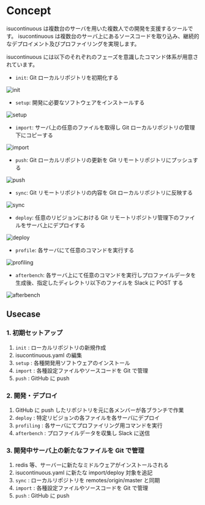 # Concept

isucontinuous は複数台のサーバを用いた複数人での開発を支援するツールです。
isucontinuous は複数台のサーバ上にあるソースコードを取り込み、継続的なデプロイメント及びプロファイリングを実現します。

isucontinuous には以下のそれぞれのフェーズを意識したコマンド体系が用意されています。

* `init`: Git ローカルリポジトリを初期化する

![init](https://github.com/ShotaKitazawa/isucontinuous/tree/main/docs/images/init.jpg)

* `setup`: 開発に必要なソフトウェアをインストールする

![setup](https://github.com/ShotaKitazawa/isucontinuous/tree/main/docs/images/setup.jpg)

* `import`: サーバ上の任意のファイルを取得し Git ローカルリポジトリの管理下にコピーする

![import](https://github.com/ShotaKitazawa/isucontinuous/tree/main/docs/images/import.jpg)

* `push`: Git ローカルリポジトリの更新を Git リモートリポジトリにプッシュする

![push](https://github.com/ShotaKitazawa/isucontinuous/tree/main/docs/images/push.jpg)

* `sync`: Git リモートリポジトリの内容を Git ローカルリポジトリに反映する

![sync](https://github.com/ShotaKitazawa/isucontinuous/tree/main/docs/images/sync.jpg)

* `deploy`: 任意のリビジョンにおける Git リモートリポジトリ管理下のファイルをサーバ上にデプロイする

![deploy](https://github.com/ShotaKitazawa/isucontinuous/tree/main/docs/images/deploy.jpg)

* `profile`: 各サーバにて任意のコマンドを実行する

![profiling](https://github.com/ShotaKitazawa/isucontinuous/tree/main/docs/images/profiling.jpg)

* `afterbench`: 各サーバ上にて任意のコマンドを実行しプロファイルデータを生成後、指定したディレクトリ以下のファイルを Slack に POST する

![afterbench](https://github.com/ShotaKitazawa/isucontinuous/tree/main/docs/images/afterbench.jpg)

## Usecase

### 1. 初期セットアップ

1. `init` : ローカルリポジトリの新規作成
1. isucontinuous.yaml の編集
1. `setup` : 各種開発用ソフトウェアのインストール
1. `import` : 各種設定ファイルやソースコードを Git で管理
1. `push` : GitHub に push

### 2. 開発・デプロイ

1. GitHub に push したリポジトリを元に各メンバーが各ブランチで作業
1. `deploy` : 特定リビジョンの各ファイルを各サーバにデプロイ
1. `profiling` : 各サーバにてプロファイリング用コマンドを実行
1. `afterbench` : プロファイルデータを収集し Slack に送信

### 3. 開発中サーバ上の新たなファイルを Git で管理

1. redis 等、サーバーに新たなミドルウェアがインストールされる
1. isucontinuous.yaml に新たな import/deploy 対象を追記
1. `sync` : ローカルリポジトリを remotes/origin/master と同期
1. `import` : 各種設定ファイルやソースコードを Git で管理
1. `push` : GitHub に push

